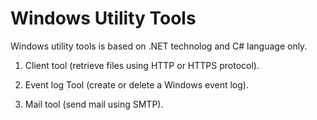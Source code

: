 Windows Utility Tools
=====================

Windows utility tools is based on .NET technolog and C# language only.

1) Client tool (retrieve files using HTTP or HTTPS protocol).

2) Event log Tool (create or delete a Windows event log).

3) Mail tool (send mail using SMTP).
